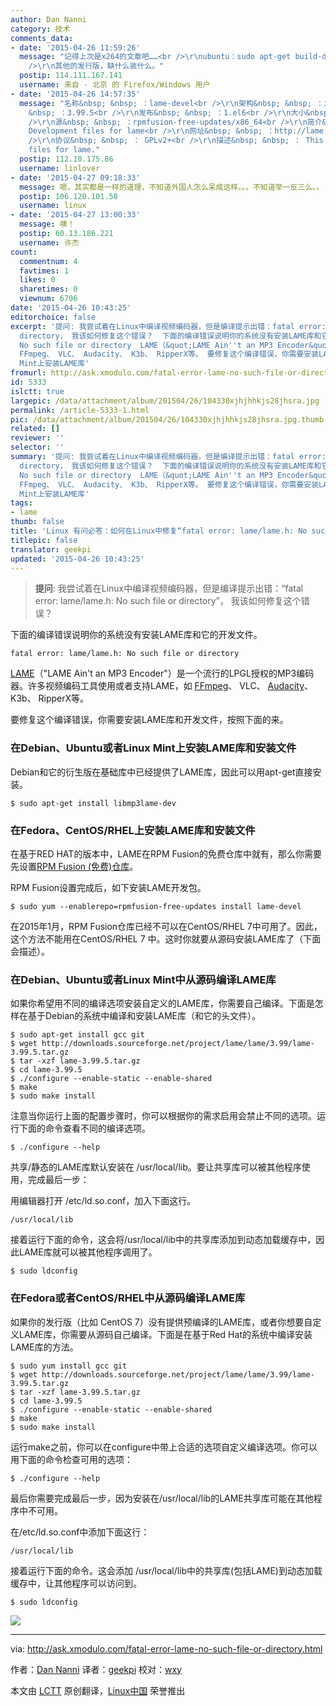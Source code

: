 ```yaml
---
author: Dan Nanni
category: 技术
comments_data:
- date: '2015-04-26 11:59:26'
  message: "记得上次是x264的文章吧……<br />\r\nubuntu：sudo apt-get build-dep package 安装相关的编译环境<br
    />\r\n其他的发行版，缺什么装什么。"
  postip: 114.111.167.141
  username: 来自 - 北京 的 Firefox/Windows 用户
- date: '2015-04-26 14:57:35'
  message: "名称&nbsp; &nbsp; ：lame-devel<br />\r\n架构&nbsp; &nbsp; ：i686<br />\r\n版本&nbsp;
    &nbsp; ：3.99.5<br />\r\n发布&nbsp; &nbsp; ：1.el6<br />\r\n大小&nbsp; &nbsp; ：25 k<br
    />\r\n源&nbsp; &nbsp; ：rpmfusion-free-updates/x86_64<br />\r\n简介&nbsp; &nbsp; ：
    Development files for lame<br />\r\n网址&nbsp; &nbsp; ：http://lame.sourceforge.net/<br
    />\r\n协议&nbsp; &nbsp; ： GPLv2+<br />\r\n描述&nbsp; &nbsp; ： This package development
    files for lame."
  postip: 112.10.175.86
  username: linlover
- date: '2015-04-27 09:18:33'
  message: 嗯，其实都是一样的道理，不知道外国人怎么呆成这样。。。不知道举一反三么。。
  postip: 106.120.101.58
  username: linux
- date: '2015-04-27 13:00:33'
  message: 噢！
  postip: 60.13.186.221
  username: 许杰
count:
  commentnum: 4
  favtimes: 1
  likes: 0
  sharetimes: 0
  viewnum: 6706
date: '2015-04-26 10:43:25'
editorchoice: false
excerpt: '提问: 我尝试着在Linux中编译视频编码器，但是编译提示出错：fatal error: lame/lame.h: No such file or
  directory， 我该如何修复这个错误？  下面的编译错误说明你的系统没有安装LAME库和它的开发文件。 fatal error: lame/lame.h:
  No such file or directory  LAME（&quot;LAME Ain''t an MP3 Encoder&quot;）是一个流行的LPGL授权的MP3编码器。许多视频编码工具使用或者支持LAME，如
  FFmpeg、 VLC、 Audacity、 K3b、 RipperX等。 要修复这个编译错误，你需要安装LAME库和开发文件，按照下面的来。 在Debian、Ubuntu或者Linux
  Mint上安装LAME库'
fromurl: http://ask.xmodulo.com/fatal-error-lame-no-such-file-or-directory.html
id: 5333
islctt: true
largepic: /data/attachment/album/201504/26/104330xjhjhhkjs28jhsra.jpg
permalink: /article-5333-1.html
pic: /data/attachment/album/201504/26/104330xjhjhhkjs28jhsra.jpg.thumb.jpg
related: []
reviewer: ''
selector: ''
summary: '提问: 我尝试着在Linux中编译视频编码器，但是编译提示出错：fatal error: lame/lame.h: No such file or
  directory， 我该如何修复这个错误？  下面的编译错误说明你的系统没有安装LAME库和它的开发文件。 fatal error: lame/lame.h:
  No such file or directory  LAME（&quot;LAME Ain''t an MP3 Encoder&quot;）是一个流行的LPGL授权的MP3编码器。许多视频编码工具使用或者支持LAME，如
  FFmpeg、 VLC、 Audacity、 K3b、 RipperX等。 要修复这个编译错误，你需要安装LAME库和开发文件，按照下面的来。 在Debian、Ubuntu或者Linux
  Mint上安装LAME库'
tags:
- lame
thumb: false
title: 'Linux 有问必答：如何在Linux中修复“fatal error: lame/lame.h: No such file or dir'
titlepic: false
translator: geekpi
updated: '2015-04-26 10:43:25'
---
```



> 
> **提问**: 我尝试着在Linux中编译视频编码器，但是编译提示出错：“fatal error: lame/lame.h: No such file or directory”， 我该如何修复这个错误？
> 
> 
> 


下面的编译错误说明你的系统没有安装LAME库和它的开发文件。



```
fatal error: lame/lame.h: No such file or directory

```

[LAME](http://lame.sourceforge.net/)（"LAME Ain't an MP3 Encoder"）是一个流行的LPGL授权的MP3编码器。许多视频编码工具使用或者支持LAME，如 [FFmpeg](http://ask.xmodulo.com/compile-ffmpeg-ubuntu-debian.html)、 VLC、 [Audacity](http://xmodulo.com/how-to-cut-split-or-edit-mp3-file-on-linux.html)、 K3b、 RipperX等。


要修复这个编译错误，你需要安装LAME库和开发文件，按照下面的来。


### 在Debian、Ubuntu或者Linux Mint上安装LAME库和安装文件


Debian和它的衍生版在基础库中已经提供了LAME库，因此可以用apt-get直接安装。



```
$ sudo apt-get install libmp3lame-dev 

```

### 在Fedora、CentOS/RHEL上安装LAME库和安装文件


在基于RED HAT的版本中，LAME在RPM Fusion的免费仓库中就有，那么你需要先设置[RPM Fusion (免费)仓库](http://xmodulo.com/how-to-install-rpm-fusion-on-fedora.html)。


RPM Fusion设置完成后，如下安装LAME开发包。



```
$ sudo yum --enablerepo=rpmfusion-free-updates install lame-devel 

```

在2015年1月，RPM Fusion仓库已经不可以在CentOS/RHEL 7中可用了。因此，这个方法不能用在CentOS/RHEL 7 中。这时你就要从源码安装LAME库了（下面会描述）。


### 在Debian、Ubuntu或者Linux Mint中从源码编译LAME库


如果你希望用不同的编译选项安装自定义的LAME库，你需要自己编译。下面是怎样在基于Debian的系统中编译和安装LAME库（和它的头文件）。



```
$ sudo apt-get install gcc git
$ wget http://downloads.sourceforge.net/project/lame/lame/3.99/lame-3.99.5.tar.gz
$ tar -xzf lame-3.99.5.tar.gz
$ cd lame-3.99.5
$ ./configure --enable-static --enable-shared
$ make
$ sudo make install 

```

注意当你运行上面的配置步骤时，你可以根据你的需求启用会禁止不同的选项。运行下面的命令查看不同的编译选项。



```
$ ./configure --help 

```

共享/静态的LAME库默认安装在 /usr/local/lib。要让共享库可以被其他程序使用，完成最后一步：


用编辑器打开 /etc/ld.so.conf，加入下面这行。



```
/usr/local/lib

```

接着运行下面的命令，这会将/usr/local/lib中的共享库添加到动态加载缓存中，因此LAME库就可以被其他程序调用了。



```
$ sudo ldconfig 

```

### 在Fedora或者CentOS/RHEL中从源码编译LAME库


如果你的发行版（比如 CentOS 7）没有提供预编译的LAME库，或者你想要自定义LAME库，你需要从源码自己编译。下面是在基于Red Hat的系统中编译安装LAME库的方法。



```
$ sudo yum install gcc git
$ wget http://downloads.sourceforge.net/project/lame/lame/3.99/lame-3.99.5.tar.gz
$ tar -xzf lame-3.99.5.tar.gz
$ cd lame-3.99.5
$ ./configure --enable-static --enable-shared
$ make
$ sudo make install 

```

运行make之前，你可以在configure中带上合适的选项自定义编译选项。你可以用下面的命令检查可用的选项：



```
$ ./configure --help 

```

最后你需要完成最后一步，因为安装在/usr/local/lib的LAME共享库可能在其他程序中不可用。


在/etc/ld.so.conf中添加下面这行：



```
/usr/local/lib

```

接着运行下面的命令。这会添加 /usr/local/lib中的共享库(包括LAME)到动态加载缓存中，让其他程序可以访问到。



```
$ sudo ldconfig 

```

![](/data/attachment/album/201504/26/104330xjhjhhkjs28jhsra.jpg)




---


via: <http://ask.xmodulo.com/fatal-error-lame-no-such-file-or-directory.html>


作者：[Dan Nanni](http://ask.xmodulo.com/author/nanni) 译者：[geekpi](https://github.com/geekpi) 校对：[wxy](https://github.com/wxy)


本文由 [LCTT](https://github.com/LCTT/TranslateProject) 原创翻译，[Linux中国](http://linux.cn/) 荣誉推出